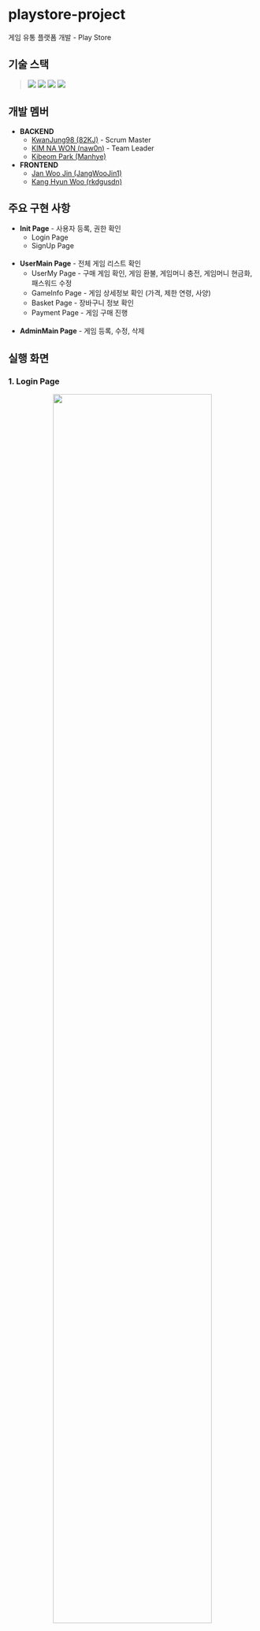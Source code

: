 # playstore-project
게임 유통 플랫폼 개발 - Play Store 

## 기술 스택
> <img src="https://img.shields.io/badge/Kotlin-7952B3?style=for-the-badge&logo=kotlin&logoColor=white">  
> <img src="https://img.shields.io/badge/springboot-6DB33F?style=for-the-badge&logo=springboot&logoColor=white">  
> <img src="https://img.shields.io/badge/Thymeleaf-339933?style=for-the-badge&logo=thymeleaf&logoColor=white">    
> <img src="https://img.shields.io/badge/mysql-4479A1?style=for-the-badge&logo=mysql&logoColor=white">

## 개발 멤버
+ **BACKEND**
  + [KwanJung98 (82KJ)](https://github.com/82KJ/) - Scrum Master
  + [KIM NA WON (naw0n)](https://github.com/naw0n) - Team Leader
  + [Kibeom Park (Manhye)](https://github.com/Manhye)
+ **FRONTEND**
  + [Jan Woo Jin (JangWooJin1)](https://github.com/JangWooJin1)
  + [Kang Hyun Woo (rkdgusdn)](https://github.com/khwoowoo)

## 주요 구현 사항
+ **Init Page** - 사용자 등록, 권한 확인
  + Login Page
  + SignUp Page<br><br>
+ **UserMain Page** - 전체 게임 리스트 확인
  + UserMy Page - 구매 게임 확인, 게임 환불, 게임머니 충전, 게임머니 현금화, 패스워드 수정
  + GameInfo Page - 게임 상세정보 확인 (가격, 제한 연령, 사양)
  + Basket Page - 장바구니 정보 확인
  + Payment Page - 게임 구매 진행<br><br>
+ **AdminMain Page** - 게임 등록, 수정, 삭제
  
## 실행 화면
### 1. Login Page
<p align="center"><img src="https://user-images.githubusercontent.com/45115733/209555650-98d9578c-4123-4278-8819-7759b107e9b3.png" width="80%" height="80%"/></p>

**L1** : 아이디 입력&nbsp;&nbsp;&nbsp;**L2** : 패드워드 입력&nbsp;&nbsp;&nbsp;**L3** : 회원가입 페이지 이동&nbsp;&nbsp;&nbsp;**L4** : 로그인 버튼  

### 2. SignUp Page
<p align="center"><img src="https://user-images.githubusercontent.com/45115733/209556047-6b804fd8-40dc-41dc-90f9-ca130abb89f1.png" width="75%" height="75%"/></p>

**L1** : 아이디 입력&nbsp;&nbsp;&nbsp;**L2** : 생년월일 입력&nbsp;&nbsp;&nbsp;**L3** : 패드워드 입력&nbsp;&nbsp;&nbsp;**L4** : 패드워드 재입력&nbsp;&nbsp;&nbsp;**L5** : 회원가입 버튼&nbsp;&nbsp;&nbsp;**L6** : 로그인 페이지 이동 링크

### 3. UserMain Page
<p align="center"><img src="https://user-images.githubusercontent.com/45115733/209556286-c4b92725-4adb-4680-b84a-ef5c3489689d.png" width="75%" height="75%"/></p>

**L1** : 게임 검색&nbsp;&nbsp;&nbsp;**L2** : 마이페이지 버튼&nbsp;&nbsp;&nbsp;**L3** : 게임 머니&nbsp;&nbsp;&nbsp;**L4** : 장바구니 버튼&nbsp;&nbsp;&nbsp;**L5** : 로그아웃 버튼&nbsp;&nbsp;&nbsp;**L6** : 게임 상세 정보 

### 4. UserMy Page
<p align="center"><img src="https://user-images.githubusercontent.com/45115733/209556820-a8240a44-e099-4735-ba43-f3f4b39fd370.png" width="75%" height="75%"/></p>

**L1** : 메인페이지 이동&nbsp;&nbsp;&nbsp;**L2** : 영수증 확인&nbsp;&nbsp;&nbsp;**L3** : 패스워드 수정&nbsp;&nbsp;&nbsp;**L4** : 게임 머니 충전&nbsp;&nbsp;&nbsp;**L5** : 게임 머니 현금화&nbsp;&nbsp;&nbsp;**L6** : 게임 환불&nbsp;&nbsp;&nbsp;**L7** : 게임 플레이

### 5. GameInfo Page
<p align="center"><img src="https://user-images.githubusercontent.com/45115733/209556999-c3e2a3d2-2051-4ea1-bf3b-3f19f1f0cc15.png" width="75%" height="75%"/></p>

**L1** : 메인 이미지&nbsp;&nbsp;&nbsp;**L2** : 게임 이름&nbsp;&nbsp;&nbsp;**L3** : 서브 이미지&nbsp;&nbsp;&nbsp;**L4** : 게임 가격&nbsp;&nbsp;&nbsp;**L5** : 연령 제한&nbsp;&nbsp;&nbsp;**L6** : 장바구니 추가&nbsp;&nbsp;&nbsp;**L7** : 상세 정보&nbsp;&nbsp;&nbsp;**L8** : 메인 페이지 이동

### 6. AdminMain Page
#### - 게임 추가
<p align="center"><img src="https://user-images.githubusercontent.com/45115733/209557532-ee3c7aba-be64-457c-9b87-81ef185a6801.png" width="75%" height="75%"/></p>

**L1** : 메인 이미지 추가&nbsp;&nbsp;&nbsp;
**L2** : 게임 이름 입력&nbsp;&nbsp;&nbsp;
**L3** : 서브 이미지 추가&nbsp;&nbsp;&nbsp;
**L4** : 게임 가격 입력&nbsp;&nbsp;&nbsp;
**L5** : 게임 연령 입력&nbsp;&nbsp;&nbsp;
**L6** : 게임 상세 정보 입력&nbsp;&nbsp;&nbsp;  
**L7** : 관리자 메인페이지로 이동&nbsp;&nbsp;&nbsp;
**L8** : 게임 저장&nbsp;&nbsp;&nbsp;

#### - 게임 수정, 삭제
<p align="center"><img src="https://user-images.githubusercontent.com/45115733/209557722-90178176-fd20-4375-82e0-d3c27134ec90.png" width="75%" height="75%"/></p>

**L1** : 메인 이미지 수정&nbsp;&nbsp;&nbsp;
**L2** : 게임 이름 수정&nbsp;&nbsp;&nbsp;
**L3** : 서브 이미지 수정&nbsp;&nbsp;&nbsp;
**L4** : 게임 가격 수정&nbsp;&nbsp;&nbsp;
**L5** : 게임 연령 수정&nbsp;&nbsp;&nbsp;
**L6** : 게임 상세 정보 수정&nbsp;&nbsp;&nbsp;  
**L7** : 관리자 메인페이지로 이동&nbsp;&nbsp;&nbsp;
**L8** : 게임 삭제&nbsp;&nbsp;&nbsp;
**L9** : 수정 사항 저장&nbsp;&nbsp;&nbsp;

### 7. etc...
#### - 게임 구매  
<p align="center"><img src="https://user-images.githubusercontent.com/45115733/209557875-e62cf622-cadd-48aa-92af-6b80eddb22f1.png" width="40%" height="40%"/>&nbsp;<img src="https://user-images.githubusercontent.com/45115733/209557883-76bd98ac-3f60-441e-ab8f-dfc5fd8598e6.png" width="40%" height="40%"/></p>

#### - 게임 머니 충전, 장바구니
<p align="center"><img src="https://user-images.githubusercontent.com/45115733/209557890-0b98931c-6dda-42c4-9e42-3b15d46a108d.png" width="40%" height="40%"/>&nbsp;<img src="https://user-images.githubusercontent.com/45115733/209557226-f7e39ebc-d6ab-4663-b4ea-b61745a8f656.png" width="40%" height="40%"/></p>

#### - 게임 머니 현금화, 패스워드 수정
<p align="center"><img src="https://user-images.githubusercontent.com/45115733/209557899-8e8e5d29-7eeb-4d45-9766-3f8ae8231d62.png" width="40%" height="40%"/>&nbsp;<img src="https://user-images.githubusercontent.com/45115733/209558770-e0069e6a-308a-4739-85d7-598c4dd0c58c.png" width="40%" height="40%"/></p>
